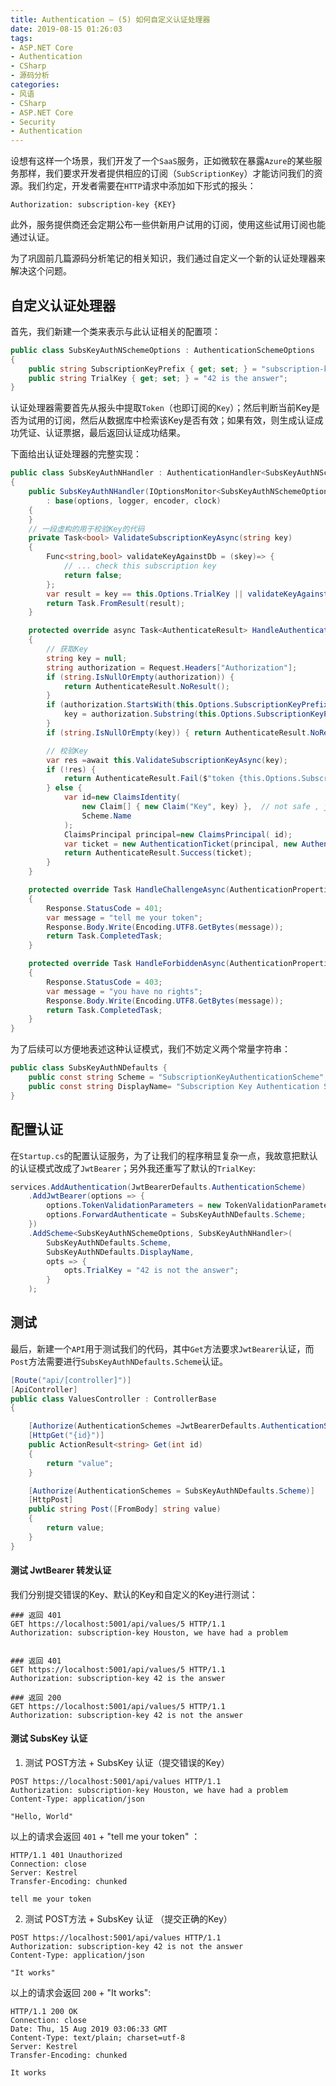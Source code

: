 ```yaml
---
title: Authentication — (5) 如何自定义认证处理器
date: 2019-08-15 01:26:03
tags:
- ASP.NET Core
- Authentication
- CSharp
- 源码分析
categories:
- 风语
- CSharp
- ASP.NET Core
- Security
- Authentication
---
```


设想有这样一个场景，我们开发了一个`SaaS`服务，正如微软在暴露`Azure`的某些服务那样，我们要求开发者提供相应的订阅（`SubScriptionKey`）才能访问我们的资源。我们约定，开发者需要在`HTTP`请求中添加如下形式的报头：
```
Authorization: subscription-key {KEY}
```
此外，服务提供商还会定期公布一些供新用户试用的订阅，使用这些试用订阅也能通过认证。


为了巩固前几篇源码分析笔记的相关知识，我们通过自定义一个新的认证处理器来解决这个问题。

## 自定义认证处理器

首先，我们新建一个类来表示与此认证相关的配置项：
```csharp
public class SubsKeyAuthNSchemeOptions : AuthenticationSchemeOptions
{
    public string SubscriptionKeyPrefix { get; set; } = "subscription-key";
    public string TrialKey { get; set; } = "42 is the answer";
}
```

认证处理器需要首先从报头中提取`Token`（也即订阅的`Key`）；然后判断当前Key是否为试用的订阅，然后从数据库中检索该Key是否有效；如果有效，则生成认证成功凭证、认证票据，最后返回认证成功结果。

下面给出认证处理器的完整实现：
```csharp
public class SubsKeyAuthNHandler : AuthenticationHandler<SubsKeyAuthNSchemeOptions>
{
    public SubsKeyAuthNHandler(IOptionsMonitor<SubsKeyAuthNSchemeOptions> options, ILoggerFactory logger, UrlEncoder encoder, ISystemClock clock)
        : base(options, logger, encoder, clock)
    {
    }
    // 一段虚构的用于校验Key的代码
    private Task<bool> ValidateSubscriptionKeyAsync(string key)
    {
        Func<string,bool> validateKeyAgainstDb = (skey)=> {
            // ... check this subscription key
            return false;
        };
        var result = key == this.Options.TrialKey || validateKeyAgainstDb(key) ;
        return Task.FromResult(result);
    }

    protected override async Task<AuthenticateResult> HandleAuthenticateAsync()
    {
        // 获取Key
        string key = null;
        string authorization = Request.Headers["Authorization"];
        if (string.IsNullOrEmpty(authorization)) {
            return AuthenticateResult.NoResult();
        }
        if (authorization.StartsWith(this.Options.SubscriptionKeyPrefix, StringComparison.OrdinalIgnoreCase)) {
            key = authorization.Substring(this.Options.SubscriptionKeyPrefix.Length).Trim();
        }
        if (string.IsNullOrEmpty(key)) { return AuthenticateResult.NoResult(); }

        // 校验Key
        var res =await this.ValidateSubscriptionKeyAsync(key);
        if (!res) {
            return AuthenticateResult.Fail($"token {this.Options.SubscriptionKeyPrefix} not match");
        } else {
            var id=new ClaimsIdentity( 
                new Claim[] { new Claim("Key", key) },  // not safe , just as an example , should custom claims on your own
                Scheme.Name 
            );
            ClaimsPrincipal principal=new ClaimsPrincipal( id);
            var ticket = new AuthenticationTicket(principal, new AuthenticationProperties(), Scheme.Name);
            return AuthenticateResult.Success(ticket);
        }
    }

    protected override Task HandleChallengeAsync(AuthenticationProperties properties)
    {
        Response.StatusCode = 401;
        var message = "tell me your token";
        Response.Body.Write(Encoding.UTF8.GetBytes(message));
        return Task.CompletedTask;
    }

    protected override Task HandleForbiddenAsync(AuthenticationProperties properties)
    {
        Response.StatusCode = 403;
        var message = "you have no rights";
        Response.Body.Write(Encoding.UTF8.GetBytes(message));
        return Task.CompletedTask;
    }
}
```
为了后续可以方便地表述这种认证模式，我们不妨定义两个常量字符串：
```csharp
public class SubsKeyAuthNDefaults {
    public const string Scheme = "SubscriptionKeyAuthenticationScheme";
    public const string DisplayName= "Subscription Key Authentication Scheme";
}
```
## 配置认证

在`Startup.cs`的配置认证服务，为了让我们的程序稍显复杂一点，我故意把默认的认证模式改成了`JwtBearer`；另外我还重写了默认的`TrialKey`:
```csharp
services.AddAuthentication(JwtBearerDefaults.AuthenticationScheme)
    .AddJwtBearer(options => {
        options.TokenValidationParameters = new TokenValidationParameters{ /* ... */ };
        options.ForwardAuthenticate = SubsKeyAuthNDefaults.Scheme;
    })
    .AddScheme<SubsKeyAuthNSchemeOptions, SubsKeyAuthNHandler>(
        SubsKeyAuthNDefaults.Scheme, 
        SubsKeyAuthNDefaults.DisplayName, 
        opts => {
            opts.TrialKey = "42 is not the answer";
        }
    );
```

## 测试

最后，新建一个`API`用于测试我们的代码，其中`Get`方法要求`JwtBearer`认证，而`Post`方法需要进行`SubsKeyAuthNDefaults.Scheme`认证。
```csharp
[Route("api/[controller]")]
[ApiController]
public class ValuesController : ControllerBase
{

    [Authorize(AuthenticationSchemes =JwtBearerDefaults.AuthenticationScheme)]
    [HttpGet("{id}")]
    public ActionResult<string> Get(int id)
    {
        return "value";
    }

    [Authorize(AuthenticationSchemes = SubsKeyAuthNDefaults.Scheme)]
    [HttpPost]
    public string Post([FromBody] string value)
    {
        return value;
    }
}
```

#### 测试 JwtBearer 转发认证

我们分别提交错误的Key、默认的Key和自定义的Key进行测试：
```
### 返回 401
GET https://localhost:5001/api/values/5 HTTP/1.1
Authorization: subscription-key Houston, we have had a problem


### 返回 401
GET https://localhost:5001/api/values/5 HTTP/1.1
Authorization: subscription-key 42 is the answer

### 返回 200
GET https://localhost:5001/api/values/5 HTTP/1.1
Authorization: subscription-key 42 is not the answer
```

#### 测试 SubsKey 认证

1. 测试 POST方法 + SubsKey 认证（提交错误的Key）
```
POST https://localhost:5001/api/values HTTP/1.1
Authorization: subscription-key Houston, we have had a problem
Content-Type: application/json

"Hello, World"
```
以上的请求会返回 `401` + "tell me your token" ：
```
HTTP/1.1 401 Unauthorized
Connection: close
Server: Kestrel
Transfer-Encoding: chunked

tell me your token
```

2. 测试 POST方法 + SubsKey 认证 （提交正确的Key）
```
POST https://localhost:5001/api/values HTTP/1.1
Authorization: subscription-key 42 is not the answer
Content-Type: application/json

"It works"
```
以上的请求会返回 `200`  + "It works":
```
HTTP/1.1 200 OK
Connection: close
Date: Thu, 15 Aug 2019 03:06:33 GMT
Content-Type: text/plain; charset=utf-8
Server: Kestrel
Transfer-Encoding: chunked

It works
```
